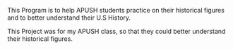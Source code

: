 This Program is to help APUSH students practice on their historical figures and to better understand
their U.S History.

This Project was for my APUSH class, so that they could better understand their historical figures.
